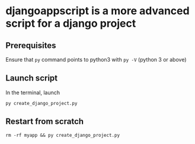 # djangoappscript is a more advanced script for a django project

## Prerequisites

Ensure that `py` command points to python3 with `py -V` (python 3 or above)

## Launch script

In the terminal, launch

```shell
py create_django_project.py
```

## Restart from scratch

```shell
rm -rf myapp && py create_django_project.py
```